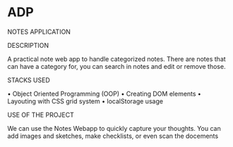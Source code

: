 # ADP
NOTES APPLICATION

DESCRIPTION

A practical note web app to handle categorized notes. There are notes that can have a category for, 
you can search in notes and edit or remove those.

STACKS USED

• Object Oriented Programming (OOP)
• Creating DOM elements
• Layouting with CSS grid system
• localStorage usage

USE OF THE PROJECT

We can use the Notes Webapp to quickly capture your thoughts. You can add images and sketches, 
make checklists, or even scan the docements
